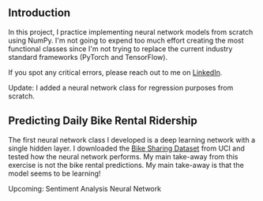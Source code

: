 
## Introduction

In this project, I practice implementing neural network models from scratch using NumPy. I'm not going to expend too much effort creating the most functional classes since I'm not trying to replace the current industry standard frameworks (PyTorch and TensorFlow).

If you spot any critical errors, please reach out to me on [LinkedIn](https://www.linkedin.com/in/gal-gilor-788499a5/).

Update: I added a neural network class for regression purposes from scratch.

## Predicting Daily Bike Rental Ridership

The first neural network class I developed is a deep learning network with a single hidden layer. I downloaded the [Bike Sharing Dataset](https://archive.ics.uci.edu/ml/datasets/bike+sharing+dataset) from UCI and tested how the neural network performs. My main take-away from this exercise is not the bike rental predictions. My main take-away is that the model seems to be learning!

Upcoming: Sentiment Analysis Neural Network